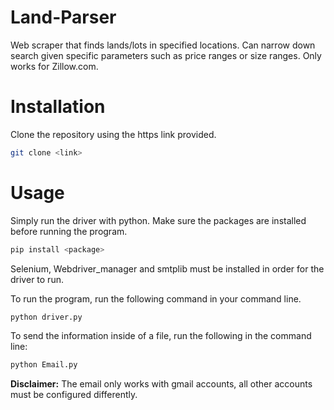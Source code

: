 # Land-Parser
Web scraper that finds lands/lots in specified locations. Can narrow down search given specific parameters such as price ranges or size ranges. Only works for Zillow.com. 

# Installation

Clone the repository using the https link provided.

```bash
git clone <link>
```

# Usage
Simply run the driver with python. Make sure the packages are installed before running the program. 

```bash
pip install <package>
```

Selenium, Webdriver_manager and smtplib must be installed in order for the driver to run. 

To run the program, run the following command in your command line.

```bash
python driver.py
```
To send the information inside of a file, run the following in the command line:

```bash
python Email.py
```
**Disclaimer:** The email only works with gmail accounts, all other accounts must be configured differently. 
